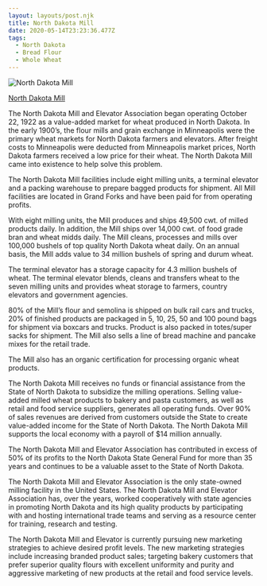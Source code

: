 ```yaml
---
layout: layouts/post.njk
title: North Dakota Mill
date: 2020-05-14T23:23:36.477Z
tags:
  - North Dakota
  - Bread Flour
  - Whole Wheat
---
```

![North Dakota Mill](/images/north-dakota-mill.png)

[North Dakota Mill](https://www.ndmill.com)

The North Dakota Mill and Elevator Association began operating October 22, 1922 as a value-added market for wheat produced in North Dakota. In the early 1900’s, the flour mills and grain exchange in Minneapolis were the primary wheat markets for North Dakota farmers and elevators. After freight costs to Minneapolis were deducted from Minneapolis market prices, North Dakota farmers received a low price for their wheat. The North Dakota Mill came into existence to help solve this problem.

The North Dakota Mill facilities include eight milling units, a terminal elevator and a packing warehouse to prepare bagged products for shipment. All Mill facilities are located in Grand Forks and have been paid for from operating profits.

With eight milling units, the Mill produces and ships 49,500 cwt. of milled products daily. In addition, the Mill ships over 14,000 cwt. of food grade bran and wheat midds daily. The Mill cleans, processes and mills over 100,000 bushels of top quality North Dakota wheat daily. On an annual basis, the Mill adds value to 34 million bushels of spring and durum wheat.

The terminal elevator has a storage capacity for 4.3 million bushels of wheat. The terminal elevator blends, cleans and transfers wheat to the seven milling units and provides wheat storage to farmers, country elevators and government agencies.

80% of the Mill’s flour and semolina is shipped on bulk rail cars and trucks, 20% of finished products are packaged in 5, 10, 25, 50 and 100 pound bags for shipment via boxcars and trucks. Product is also packed in totes/super sacks for shipment. The Mill also sells a line of bread machine and pancake mixes for the retail trade.

The Mill also has an organic certification for processing organic wheat products.

The North Dakota Mill receives no funds or financial assistance from the State of North Dakota to subsidize the milling operations. Selling value- added milled wheat products to bakery and pasta customers, as well as retail and food service suppliers, generates all operating funds. Over 90% of sales revenues are derived from customers outside the State to create value-added income for the State of North Dakota. The North Dakota Mill supports the local economy with a payroll of $14 million annually.

The North Dakota Mill and Elevator Association has contributed in excess of 50% of its profits to the North Dakota State General Fund for more than 35 years and continues to be a valuable asset to the State of North Dakota.

The North Dakota Mill and Elevator Association is the only state-owned milling facility in the United States. The North Dakota Mill and Elevator Association has, over the years, worked cooperatively with state agencies in promoting North Dakota and its high quality products by participating with and hosting international trade teams and serving as a resource center for training, research and testing.

The North Dakota Mill and Elevator is currently pursuing new marketing strategies to achieve desired profit levels. The new marketing strategies include increasing branded product sales; targeting bakery customers that prefer superior quality flours with excellent uniformity and purity and aggressive marketing of new products at the retail and food service levels.